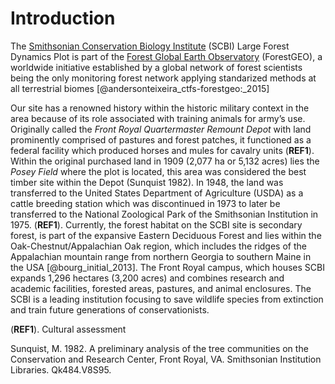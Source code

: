 # Introduction

The [Smithsonian Conservation Biology Institute](https://nationalzoo.si.edu/conservation) (SCBI) Large Forest Dynamics Plot is part of the [Forest Global Earth Observatory](https://forestgeo.si.edu/) (ForestGEO), a worldwide initiative established by a global network of forest scientists being the only monitoring forest network applying standarized methods at all terrestrial biomes [@andersonteixeira_ctfs-forestgeo:_2015]


Our site has a renowned history within the historic military context in the area because of its role associated with training animals for  army’s use. Originally called the *Front Royal Quartermaster Remount Depot* with land prominently comprised of pastures and forest patches, it functioned as a federal facility which produced horses and mules for cavalry units (**REF1**). 
Within the original purchased land in 1909 (2,077 ha or 5,132 acres) lies the *Posey Field* where the plot is located, this area was considered the best timber site within the Depot (Sunquist 1982). In 1948, the land was transferred to the United States Department of Agriculture (USDA) as a cattle breeding station which was discontinued in 1973 to later be transferred to the National Zoological Park of the Smithsonian Institution in 1975. (**REF1**). 
Currently, the forest habitat on the SCBI site is secondary forest, is part of the expansive Eastern Deciduous Forest and lies within the Oak-Chestnut/Appalachian Oak region, which includes the ridges of the Appalachian mountain range from northern Georgia to southern Maine in the USA [@bourg_initial_2013].
The Front Royal campus, which houses SCBI expands 1,296 hectares (3,200 acres) and combines research and academic facilities, forested areas, pastures, and animal enclosures. The SCBI is a leading institution focusing to save wildlife species from extinction and train future generations of conservationists.

 (**REF1**). Cultural assessment
 
Sunquist, M. 1982. A preliminary analysis of the tree communities on the Conservation and Research Center, Front Royal, VA. Smithsonian Institution Libraries. Qk484.V8S95.
